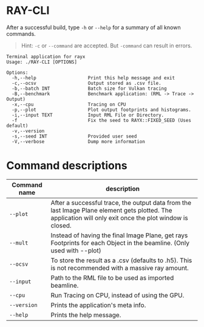 # RAY-CLI 
After a successful build, type `-h` or `--help` for a summary of all known commands.

> Hint: `-c` or `--command` are accepted. But `-command` can result in errors.

```
Terminal application for rayx
Usage: ./RAY-CLI [OPTIONS]

Options:
  -h,--help                   Print this help message and exit
  -c,--ocsv                   Output stored as .csv file.
  -b,--batch INT              Batch size for Vulkan tracing
  -B,--benchmark              Benchmark application: (RML -> Trace -> Output)
  -x,--cpu                    Tracing on CPU
  -p,--plot                   Plot output footprints and histograms.
  -i,--input TEXT             Input RML File or Directory.
  -f                          Fix the seed to RAYX::FIXED_SEED (Uses default)
  -v,--version
  -s,--seed INT               Provided user seed
  -V,--verbose                Dump more information
```



# Command descriptions
| Command name | description |
| ------ | ------ |
| `--plot` | After a successful trace, the output data from the last Image Plane element gets plotted. The application will only exit once the plot window is closed. |
| `--mult`| Instead of having the final Image Plane, get rays Footprints for each Object in the beamline. (Only used with --plot)|
 `--ocsv` | To store the result as a .csv (defaults to .h5). This is not recommended with a massive ray amount. |
| `--input` | Path to the RML file to be used as imported beamline. |
| `--cpu` | Run Tracing on CPU, instead of using the GPU. |
| `--version` | Prints the application's meta info. | 
| `--help` | Prints the help message. | 